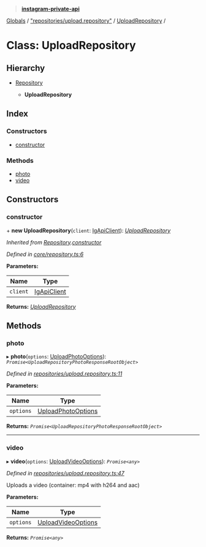 > **[instagram-private-api](../README.md)**

[Globals](../README.md) / ["repositories/upload.repository"](../modules/_repositories_upload_repository_.md) / [UploadRepository](_repositories_upload_repository_.uploadrepository.md) /

# Class: UploadRepository

## Hierarchy

* [Repository](_core_repository_.repository.md)

  * **UploadRepository**

## Index

### Constructors

* [constructor](_repositories_upload_repository_.uploadrepository.md#constructor)

### Methods

* [photo](_repositories_upload_repository_.uploadrepository.md#photo)
* [video](_repositories_upload_repository_.uploadrepository.md#video)

## Constructors

###  constructor

\+ **new UploadRepository**(`client`: [IgApiClient](_core_client_.igapiclient.md)): *[UploadRepository](_repositories_upload_repository_.uploadrepository.md)*

*Inherited from [Repository](_core_repository_.repository.md).[constructor](_core_repository_.repository.md#constructor)*

*Defined in [core/repository.ts:6](https://github.com/dilame/instagram-private-api/blob/173bc62/src/core/repository.ts#L6)*

**Parameters:**

Name | Type |
------ | ------ |
`client` | [IgApiClient](_core_client_.igapiclient.md) |

**Returns:** *[UploadRepository](_repositories_upload_repository_.uploadrepository.md)*

## Methods

###  photo

▸ **photo**(`options`: [UploadPhotoOptions](../interfaces/_types_upload_photo_options_.uploadphotooptions.md)): *`Promise<UploadRepositoryPhotoResponseRootObject>`*

*Defined in [repositories/upload.repository.ts:11](https://github.com/dilame/instagram-private-api/blob/173bc62/src/repositories/upload.repository.ts#L11)*

**Parameters:**

Name | Type |
------ | ------ |
`options` | [UploadPhotoOptions](../interfaces/_types_upload_photo_options_.uploadphotooptions.md) |

**Returns:** *`Promise<UploadRepositoryPhotoResponseRootObject>`*

___

###  video

▸ **video**(`options`: [UploadVideoOptions](../interfaces/_types_upload_video_options_.uploadvideooptions.md)): *`Promise<any>`*

*Defined in [repositories/upload.repository.ts:47](https://github.com/dilame/instagram-private-api/blob/173bc62/src/repositories/upload.repository.ts#L47)*

Uploads a video (container: mp4 with h264 and aac)

**Parameters:**

Name | Type |
------ | ------ |
`options` | [UploadVideoOptions](../interfaces/_types_upload_video_options_.uploadvideooptions.md) |

**Returns:** *`Promise<any>`*